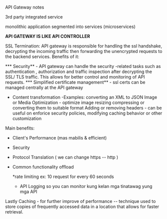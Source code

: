API Gateway notes 

3rd party integrated service 

monolithic application segmented into services (microservices) 

**API GATEWAY IS LIKE API CONTROLLER**

SSL Termination: API gateway is responsible for handling the ssl handshake, decrypting the incoming traffic then forwarding the unencrypted requests to the backend services.
Benefits of it:

*** Security** - API gateway can handle the security -related tasks such as authentication , authorization and traffic inspection after decrypting the SSL/ TLS traffic. 
This allows for better control and monitoring of API requests.
*** Simplified certificate management** - ssl certs can be managed centrally at the API gateway
* Content transformation -Examples: converting an XML to JSON
Image or Media Optimization - optimize image resizing compressing or converting them to suitable format
Adding or removing headers - can be useful on enforice security policies, modifying caching behavior or other customization

  

Main benefits: 
* Client's Performance (mas mabilis & efficient) 
* Security
* Protocol Translation ( we can change https -- http )
* Common functionality offload

  *rate limiting ex: 10 request for every 60 seconds
  * API Logging so you can monitor kung kelan mga tinatawag yung mga API

Lastly Caching - for further improve of performance -- technique used to store copies of frequently accessed data in a location that allows for faster retrieval.

